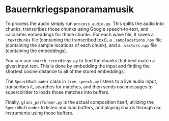 # Bauernkriegspanoramamusik

To process the audio simply run `process_audio.py`. This splits the audio into chunks, transcribes those
chunks using Google speech-to-text, and calculates embeddings for those chunks. For each wave file,
it saves a `.textchunks` file (containing the transcribed text), a `.samplocations.npy` file (containing 
the sample locations of each chunk), and a `.vectors.npy` file (containing the embeddings).

You can use `search_recordings.py` to find the chunks that best match a given input text. This is 
done by embedding the input and finding the shortest cosine distance to all of the stored embeddings.

The `SpeechBufLoader` class in `live_speech.py` listens to a live audio input, transcribes it, searches 
for matches, and then sends osc messages to supercollider to loads those matches into buffers.

Finally, `glass_performer.py` is the actual composition itself, utilizing the `SpeechBufLoader` to
listen and load buffers, and playing shards through osc instruments using those buffers.